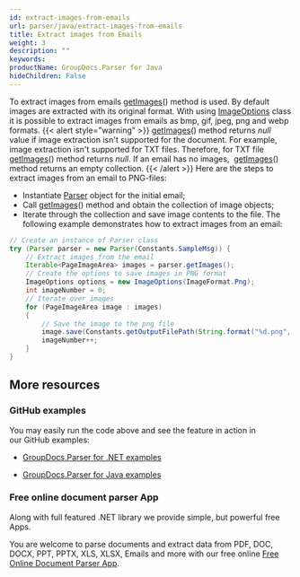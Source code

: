 ```yaml
---
id: extract-images-from-emails
url: parser/java/extract-images-from-emails
title: Extract images from Emails
weight: 3
description: ""
keywords: 
productName: GroupDocs.Parser for Java
hideChildren: False
---
```

To extract images from emails [getImages](https://apireference.groupdocs.com/java/parser/com.groupdocs.parser/Parser#getImages())() method is used. By default images are extracted with its original format. With using [ImageOptions](https://apireference.groupdocs.com/java/parser/com.groupdocs.parser.options/ImageOptions "class in com.groupdocs.parser.options") class it is possible to extract images from emails as bmp, gif, jpeg, png and webp formats.
{{< alert style="warning" >}}
[getImages](https://apireference.groupdocs.com/java/parser/com.groupdocs.parser/Parser#getImages())() method returns *null* value if image extraction isn't supported for the document. For example, image extraction isn't supported for TXT files. Therefore, for TXT file 
[getImages](https://apireference.groupdocs.com/java/parser/com.groupdocs.parser/Parser#getImages())() method returns *null*. If an email has no images, 
[getImages](https://apireference.groupdocs.com/java/parser/com.groupdocs.parser/Parser#getImages())() method returns an empty collection.
{{< /alert >}}
Here are the steps to extract images from an email to PNG-files:
*   Instantiate [Parser](https://apireference.groupdocs.com/java/parser/com.groupdocs.parser/Parser) object for the initial email;
*   Call [getImages](https://apireference.groupdocs.com/java/parser/com.groupdocs.parser/Parser#getImages())() method and obtain the collection of image objects;
*   Iterate through the collection and save image contents to the file.
The following example demonstrates how to extract images from an email:
```java
// Create an instance of Parser class
try (Parser parser = new Parser(Constants.SampleMsg)) {
    // Extract images from the email
    Iterable<PageImageArea> images = parser.getImages();
    // Create the options to save images in PNG format
    ImageOptions options = new ImageOptions(ImageFormat.Png);
    int imageNumber = 0;
    // Iterate over images
    for (PageImageArea image : images)
    {
        // Save the image to the png file
        image.save(Constants.getOutputFilePath(String.format("%d.png", imageNumber)), options);
        imageNumber++;
    }
}

```

## More resources

### GitHub examples

You may easily run the code above and see the feature in action in our GitHub examples:

*   [GroupDocs.Parser for .NET examples](https://github.com/groupdocs-parser/GroupDocs.Parser-for-.NET)
    
*   [GroupDocs.Parser for Java examples](https://github.com/groupdocs-parser/GroupDocs.Parser-for-Java)
    

### Free online document parser App

Along with full featured .NET library we provide simple, but powerful free Apps.

You are welcome to parse documents and extract data from PDF, DOC, DOCX, PPT, PPTX, XLS, XLSX, Emails and more with our free online [Free Online Document Parser App](https://products.groupdocs.app/parser).
